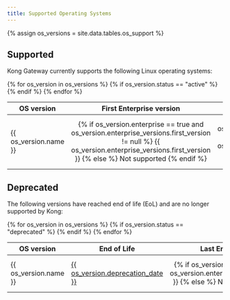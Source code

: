 ```yaml
---
title: Supported Operating Systems
---
```


{% assign os_versions = site.data.tables.os_support %}

## Supported

Kong Gateway currently supports the following Linux operating systems:

<table>
  <thead>
      <th>OS version</th>
      <th>First Enterprise version</th>
      <th>First open-source version</th>
  </thead>
  <tbody>
  {% for os_version in os_versions %}
    {% if os_version.status == "active" %}
      <tr>
        <td>
          {{ os_version.name }}
        </td>
        <td style="text-align: center">
          {% if os_version.enterprise == true and os_version.enterprise_versions.first_version != null %}
            {{ os_version.enterprise_versions.first_version }}
          {% else %}
          Not supported
          {% endif %}
        </td>
        <td style="text-align: center">
          {% if os_version.oss == true and os_version.oss_versions.first_version != null %}
            {{ os_version.oss_versions.first_version }}
          {% else %}
          Not supported
          {% endif %}
        </td>
      </tr>
      {% endif %}
    {% endfor %}
  </tbody>
</table>

## Deprecated

The following versions have reached end of life (EoL) and are no longer
supported by Kong:

<table>
  <thead>
      <th>OS version</th>
      <th>End of Life</th>
      <th>Last Enterprise version</th>
      <th>Last open-source version</th>
  </thead>
  <tbody>
  {% for os_version in os_versions %}
    {% if os_version.status == "deprecated" %}
      <tr>
        <td>
          {{ os_version.name }}
        </td>
        <td>
          <a href="{{ os_version.eol_link }}">{{ os_version.deprecation_date }}</a>
        </td>
        <td style="text-align: center">
          {% if os_version.enterprise == true %}
            {{ os_version.enterprise_versions.last_version }}
          {% else %}
          Not applicable
          {% endif %}
        </td>
        <td style="text-align: center">
          {% if os_version.oss == true %}
            {{ os_version.oss_versions.last_version }}
          {% else %}
          Not applicable
          {% endif %}
        </td>
      </tr>
      {% endif %}
    {% endfor %}
  </tbody>
</table>
